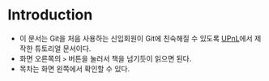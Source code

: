 # Introduction

* 이 문서는 Git을 처음 사용하는 신입회원이 Git에 친숙해질 수 있도록 [UPnL](https://upnl.org)에서 제작한 튜토리얼 문서이다.
* 화면 오른쪽의 `>` 버튼을 눌러서 책을 넘기듯이 읽으면 된다.
* 목차는 화면 왼쪽에서 확인할 수 있다.